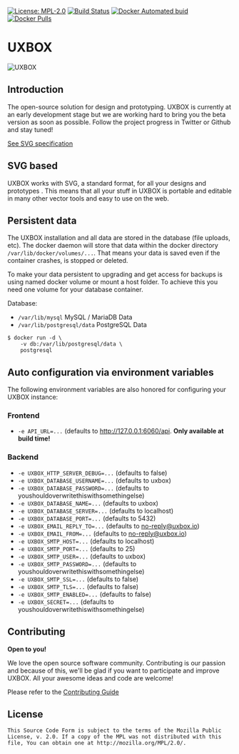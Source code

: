 
[uri_license]: https://www.mozilla.org/en-US/MPL/2.0
[uri_license_image]: https://img.shields.io/badge/MPL-2.0-blue.svg

[![License: MPL-2.0][uri_license_image]][uri_license]
[![Build Status](https://travis-ci.org/Monogramm/uxbox.svg)](https://travis-ci.org/Monogramm/uxbox)
[![Docker Automated buid](https://img.shields.io/docker/build/monogramm/uxbox.svg)](https://hub.docker.com/r/monogramm/uxbox/)
[![Docker Pulls](https://img.shields.io/docker/pulls/monogramm/uxbox.svg)](https://hub.docker.com/r/monogramm/uxbox/)

# UXBOX #

![UXBOX](https://piweek.com/images/projects/uxbox.jpg)

## Introduction ##

The open-source solution for design and prototyping. UXBOX is currently at an early development stage but we are working hard to bring you the beta version as soon as possible. Follow the project progress in Twitter or Github and stay tuned!

[See SVG specification](https://www.w3.org/Graphics/SVG/)

## SVG based ##

UXBOX works with SVG, a standard format, for all your designs and prototypes . This means that all your stuff in UXBOX is portable and editable in many other vector tools and easy to use on the web.

## Persistent data
The UXBOX installation and all data are stored in the database (file uploads, etc). The docker daemon will store that data within the docker directory `/var/lib/docker/volumes/...`. That means your data is saved even if the container crashes, is stopped or deleted.

To make your data persistent to upgrading and get access for backups is using named docker volume or mount a host folder. To achieve this you need one volume for your database container.

Database:
- `/var/lib/mysql` MySQL / MariaDB Data
- `/var/lib/postgresql/data` PostgreSQL Data
```console
$ docker run -d \
    -v db:/var/lib/postgresql/data \
    postgresql
```

## Auto configuration via environment variables

The following environment variables are also honored for configuring your UXBOX instance:

### Frontend
-	`-e API_URL=...` (defaults to http://127.0.0.1:6060/api. **Only available at build time!**

### Backend
-	`-e UXBOX_HTTP_SERVER_DEBUG=...` (defaults to false)
-	`-e UXBOX_DATABASE_USERNAME=...` (defaults to uxbox)
-	`-e UXBOX_DATABASE_PASSWORD=...` (defaults to youshouldoverwritethiswithsomethingelse)
-	`-e UXBOX_DATABASE_NAME=...` (defaults to uxbox)
-	`-e UXBOX_DATABASE_SERVER=...` (defaults to localhost)
-	`-e UXBOX_DATABASE_PORT=...` (defaults to 5432)
-	`-e UXBOX_EMAIL_REPLY_TO=...` (defaults to no-reply@uxbox.io)
-	`-e UXBOX_EMAIL_FROM=...` (defaults to no-reply@uxbox.io)
-	`-e UXBOX_SMTP_HOST=...` (defaults to localhost)
-	`-e UXBOX_SMTP_PORT=...` (defaults to 25)
-	`-e UXBOX_SMTP_USER=...` (defaults to uxbox)
-	`-e UXBOX_SMTP_PASSWORD=...` (defaults to youshouldoverwritethiswithsomethingelse)
-	`-e UXBOX_SMTP_SSL=...` (defaults to false)
-	`-e UXBOX_SMTP_TLS=...` (defaults to false)
-	`-e UXBOX_SMTP_ENABLED=...` (defaults to false)
-	`-e UXBOX_SECRET=...` (defaults to youshouldoverwritethiswithsomethingelse)

## Contributing ##

**Open to you!**

We love the open source software community. Contributing is our passion and because of this, we'll be glad if you want to participate and improve UXBOX. All your awesome ideas and code are welcome!

Please refer to the [Contributing Guide](./CONTRIBUTING.md)


## License ##

```
This Source Code Form is subject to the terms of the Mozilla Public
License, v. 2.0. If a copy of the MPL was not distributed with this
file, You can obtain one at http://mozilla.org/MPL/2.0/.
```
